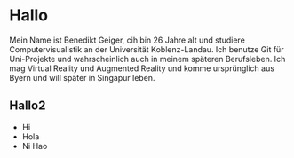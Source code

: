 # Hallo
Mein Name ist Benedikt Geiger, cih bin 26 Jahre alt und studiere Computervisualistik an der Universität Koblenz-Landau. Ich benutze Git für Uni-Projekte und wahrscheinlich auch in meinem späteren Berufsleben. Ich mag Virtual Reality und Augmented Reality und komme ursprünglich aus Byern und will später in Singapur leben.
## Hallo2
* Hi
* Hola
* Ni Hao
